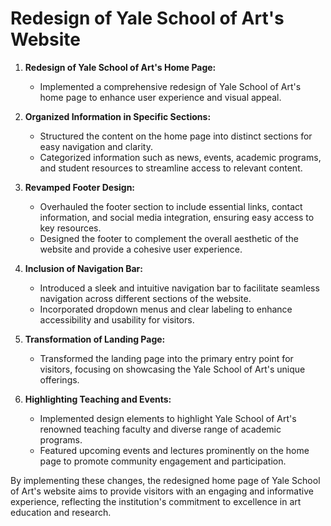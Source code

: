 # Redesign of Yale School of Art's Website

1. **Redesign of Yale School of Art's Home Page:**
   - Implemented a comprehensive redesign of Yale School of Art's home page to enhance user experience and visual appeal.
   
2. **Organized Information in Specific Sections:**
   - Structured the content on the home page into distinct sections for easy navigation and clarity.
   - Categorized information such as news, events, academic programs, and student resources to streamline access to relevant content.

3. **Revamped Footer Design:**
   - Overhauled the footer section to include essential links, contact information, and social media integration, ensuring easy access to key resources.
   - Designed the footer to complement the overall aesthetic of the website and provide a cohesive user experience.

4. **Inclusion of Navigation Bar:**
   - Introduced a sleek and intuitive navigation bar to facilitate seamless navigation across different sections of the website.
   - Incorporated dropdown menus and clear labeling to enhance accessibility and usability for visitors.

5. **Transformation of Landing Page:**
   - Transformed the landing page into the primary entry point for visitors, focusing on showcasing the Yale School of Art's unique offerings.

6. **Highlighting Teaching and Events:**
   - Implemented design elements to highlight Yale School of Art's renowned teaching faculty and diverse range of academic programs.
   - Featured upcoming events and lectures prominently on the home page to promote community engagement and participation.

By implementing these changes, the redesigned home page of Yale School of Art's website aims to provide visitors with an engaging and informative experience, reflecting the institution's commitment to excellence in art education and research.
